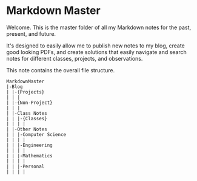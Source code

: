 # Markdown Master

Welcome. This is the master folder of all my Markdown notes for the past, present, and future.

It's designed to easily allow me to publish new notes to my blog, create good looking PDFs, and create solutions that easily navigate and search notes for different classes, projects, and observations.

This note contains the overall file structure.

```
MarkdownMaster
|-Blog
| |-{Projects}
| | |
| |-{Non-Project}
| | |
| |-Class Notes
| | |-{Classes}
| | | |
| |-Other Notes
| | |-Computer Science
| | | |
| | |-Engineering
| | | |
| | |-Mathematics
| | | |
| | |-Personal
| | | |
```
